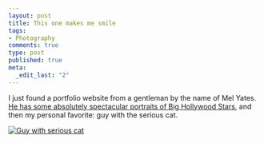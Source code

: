 ```yaml
--- 
layout: post
title: This one makes me smile
tags: 
- Photography
comments: true
type: post
published: true
meta: 
  _edit_last: "2"
---
```

I just found a portfolio website from a gentleman by the name of Mel Yates. <a href="http://www.apertureaccess.com/mel/people.html">He has some absolutely spectacular portraits of Big Hollywood Stars</a>, and then my personal favorite: guy with the serious cat.

<a href="http://www.apertureaccess.com/mel/people.html"><img src="http://www.apertureaccess.com/i/mel_yates/mel_people_24.jpg" alt="Guy with serious cat" /></a>
